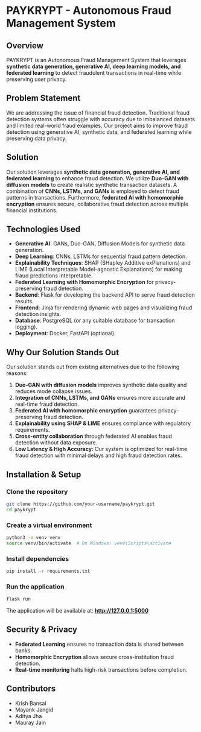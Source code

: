 # PAYKRYPT - Autonomous Fraud Management System

## Overview
PAYKRYPT is an Autonomous Fraud Management System that leverages **synthetic data generation, generative AI, deep learning models, and federated learning** to detect fraudulent transactions in real-time while preserving user privacy.


## Problem Statement
We are addressing the issue of financial fraud detection. Traditional fraud detection systems often struggle with accuracy due to imbalanced datasets and limited real-world fraud examples. Our project aims to improve fraud detection using generative AI, synthetic data, and federated learning while preserving data privacy.


## Solution
Our solution leverages **synthetic data generation, generative AI, and federated learning** to enhance fraud detection. We utilize **Duo-GAN with diffusion models** to create realistic synthetic transaction datasets. A combination of **CNNs, LSTMs, and GANs** is employed to detect fraud patterns in transactions. Furthermore, **federated AI with homomorphic encryption** ensures secure, collaborative fraud detection across multiple financial institutions.


## Technologies Used
- **Generative AI**: GANs, Duo-GAN, Diffusion Models for synthetic data generation.
- **Deep Learning**: CNNs, LSTMs for sequential fraud pattern detection.
- **Explainability Techniques**: SHAP (SHapley Additive exPlanations) and LIME (Local Interpretable Model-agnostic Explanations) for making fraud predictions interpretable.
- **Federated Learning with Homomorphic Encryption** for privacy-preserving fraud detection.
- **Backend**: Flask for developing the backend API to serve fraud detection results.
- **Frontend**: Jinja for rendering dynamic web pages and visualizing fraud detection insights.
- **Database**: PostgreSQL (or any suitable database for transaction logging).
- **Deployment**: Docker, FastAPI (optional).


## Why Our Solution Stands Out
Our solution stands out from existing alternatives due to the following reasons:
1. **Duo-GAN with diffusion models** improves synthetic data quality and reduces mode collapse issues.
2. **Integration of CNNs, LSTMs, and GANs** ensures more accurate and real-time fraud detection.
3. **Federated AI with homomorphic encryption** guarantees privacy-preserving fraud detection.
4. **Explainability using SHAP & LIME** ensures compliance with regulatory requirements.
5. **Cross-entity collaboration** through federated AI enables fraud detection without data exposure.
6. **Low Latency & High Accuracy**: Our system is optimized for real-time fraud detection with minimal delays and high fraud detection rates.


## Installation & Setup
### Clone the repository
```bash
git clone https://github.com/your-username/paykrypt.git
cd paykrypt
```

### Create a virtual environment
```bash
python3 -m venv venv
source venv/bin/activate  # On Windows: venv\Scripts\activate
```

### Install dependencies
```bash
pip install -r requirements.txt
```

### Run the application
```bash
flask run
```
The application will be available at: **http://127.0.0.1:5000**


## Security & Privacy
- **Federated Learning** ensures no transaction data is shared between banks.  
- **Homomorphic Encryption** allows secure cross-institution fraud detection.  
- **Real-time monitoring** halts high-risk transactions before completion.  


## Contributors
- Krish Bansal  
- Mayank Jangid  
- Aditya Jha  
- Mauray Jain  
